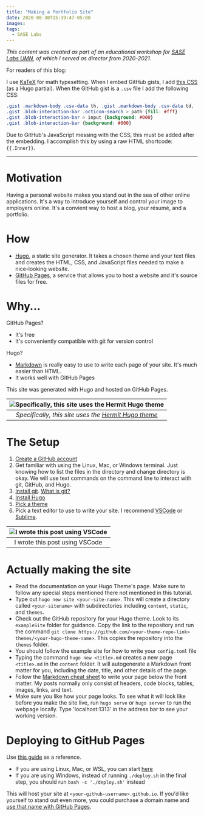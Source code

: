 ```yaml
---
title: "Making a Portfolio Site"
date: 2020-08-30T15:39:47-05:00
images:
tags: 
  - SASE Labs
---
```


*This content was created as part of an educational workshop for [SASE Labs UMN](https://saseumn.org), of which I served as director from 2020-2021.*

For readers of this blog:

I use [KaTeX](https://katex.org/) for math typesetting. When I embed GitHub gists, I add [this CSS](https://gist.github.com/adimancv/eb2f4b46d3c95e6b8fe4dd52375236b2) (as a Hugo partial). When the GitHub gist is a `.csv` file I add the following CSS:

```css
.gist .markdown-body .csv-data th, .gist .markdown-body .csv-data td, .gist .markdown-body .csv-data .blob-num {background: #000; background-color: #000;}
.gist .blob-interaction-bar .octicon-search > path {fill: #fff}
.gist .blob-interaction-bar > input {background: #000}
.gist .blob-interaction-bar {background: #000}
```

Due to GitHub's JavaScript messing with the CSS, this must be added after the embedding. I accomplish this by using a raw HTML shortcode: `{{.Inner}}`.

---

# Motivation

Having a personal website makes you stand out in the sea of other online applications. It's a
way to introduce yourself and control your image to employers online. It's a convient way to
host a blog, your résumé, and a portfolio. 

# How

- [Hugo](https://gohugo.io/), a static site generator. It takes a chosen theme and your text files and creates the HTML, CSS, and JavaScript files needed to make a nice-looking website.
- [GitHub Pages](https://pages.github.com/), a service that allows you to host a website and it's source files for free.

# Why...

GitHub Pages?
- It's free
- It's conveniently compatible with git for version control

Hugo?
- [Markdown](https://github.com/adam-p/markdown-here/wiki/Markdown-Cheatsheet) is really easy to use to write each page of your site. It's much easier than HTML.
- It works well with GitHub Pages

This site was generated with Hugo and hosted on GitHub Pages.

| ![Specifically, this site uses the Hermit Hugo theme](/hermit.png) |
|:--:|
| *Specifically, this site uses the [Hermit Hugo theme](https://themes.gohugo.io/hermit/)* |

# The Setup

1. [Create a GitHub account](https://github.com/join)
2. Get familiar with using the Linux, Mac, or Windows terminal. Just knowing how to list the files in the directory and change directory is okay. We will use text commands on the command line to interact with git, GitHub, and Hugo. 
3. [Install git](https://git-scm.com/downloads). [What is git?](https://github.com/SASE-Labs-2020/tutorials/blob/master/2020-01-30-git-familiar-with-git.md)
4. [Install Hugo](https://gohugo.io/getting-started/installing/##homebrew-linux)
5. [Pick a theme](https://themes.gohugo.io/tags/portfolio/)
6. Pick a text editor to use to write your site. I recommend [VSCode](https://code.visualstudio.com/) or [Sublime](https://www.sublimetext.com/).

| ![I wrote this post using VSCode](/vscode.png) |
|:--:|
| I wrote this post using VSCode |

# Actually making the site

- Read the documentation on your Hugo Theme's page. Make sure to follow any special steps mentioned there not mentioned in this tutorial.
- Type out `hugo new site <your-site-name>`. This will create a directory called `<your-sitename>` with subdirectories including `content`, `static`, and `themes`.
- Check out the GitHub repository for your Hugo theme. Look to its `exampleSite` folder for guidance. Copy the link to the repository and run the command `git clone https://github.com/<your-theme-repo-link> themes/<your-hugo-theme-name>`. This copies the repository into the `themes` folder.
- You should follow the example site for how to write your `config.toml` file
- Typing the command `hugo new <title>.md` creates a new page `<title>.md` in the `content` folder. It will autogenerate a Markdown front matter for you, including the date, title, and other details of the page. 
- Follow the [Markdown cheat sheet](https://github.com/adam-p/markdown-here/wiki/Markdown-Cheatsheet) to write your page below the front matter. My posts normally only consist of headers, code blocks, tables, images, links, and text.
- Make sure you like how your page looks. To see what it will look like before you make the site live, run `hugo serve` or `hugo server` to run the webpage locally. Type 'localhost:1313' in the address bar to see your working version.

# Deploying to GitHub Pages

Use [this guide](https://gohugo.io/hosting-and-deployment/hosting-on-github/) as a reference.

- If you are using Linux, Mac, or WSL, you can start [here](https://gohugo.io/hosting-and-deployment/hosting-on-github/)
- If you are using Windows, instead of running `./deploy.sh` in the final step, you should run `bash -c './deploy.sh'` instead

This will host your site at `<your-github-username>.github.io`. If you'd like yourself to stand out even more, you could purchase a domain name and [use that name with GitHub Pages](https://docs.github.com/en/github/working-with-github-pages/about-custom-domains-and-github-pages).